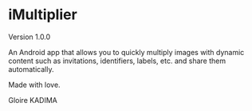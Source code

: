 # iMultiplier

Version 1.0.0

An Android app that allows you to quickly multiply images with dynamic content such as invitations, identifiers, labels, etc. and share them automatically.

Made with love.

Gloire KADIMA
